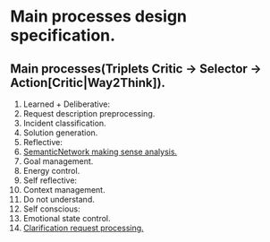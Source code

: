 # Main processes design specification.

## Main processes(Triplets Critic -> Selector -> Action[Critic|Way2Think]).

 1. Learned + Deliberative:
   2. Request description preprocessing.
   2. Incident classification.
   2. Solution generation.
 1. Reflective:
   2. [SemanticNetwork making sense analysis.](making-sense-analysis.md)
   2. Goal management.
   2. Energy control.
 1. Self reflective:
   2. Context management.
   2. Do not understand.
 1. Self conscious:
   2. Emotional state control.
 1. [Clarification request processing.](clarification-request-processing.md)